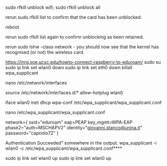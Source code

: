 sudo rfkill unblock wifi; sudo rfkill unblock all

rerun sudo rfkill list to confirm that the card has been unblocked.

reboot

rerun sudo rfkill list again to confirm unblocking as been retained.

rerun sudo lshw -class network - you should now see that the kernel has recognised (or not) the wireless card.

https://inrg.soe.ucsc.edu/howto-connect-raspberry-to-eduroam/
sudo su
sudo ip link set wlan0 down
sudo ip link set eth0 down
killall wpa_supplicant

nano /etc/network/interfaces

source /etc/network/interfaces.d/*
allow-hotplug wlan0

iface wlan0 inet dhcp
        wpa-conf /etc/wpa_supplicant/wpa_supplicant.conf
        
nano /etc/wpa_supplicant/wpa_supplicant.conf

network={
        ssid="eduroam"
        eap=PEAP
        key_mgmt=WPA-EAP
        phase2="auth=MSCHAPV2"
        identity="giovanni.stanco@unina.it"
        password="capriolo72"
}


Authentication Succeeded” somewhere in the output.
wpa_supplicant -i wlan0 -c /etc/wpa_supplicant/wpa_supplicant.conf****

sudo ip link set wlan0 up
sudo ip link set wlan0 up
